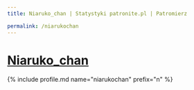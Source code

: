 ```yaml
---
title: Niaruko_chan | Statystyki patronite.pl | Patromierz

permalink: /niarukochan
---
```


# [Niaruko_chan](https://patronite.pl/niarukochan)

{% include profile.md name="niarukochan" prefix="n" %}
